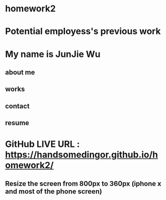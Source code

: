 # homework2
# Potential employess's previous work
# My name is JunJie Wu
## about me
## works
## contact
## resume

# GitHub LIVE URL : https://handsomedingor.github.io/homework2/

## Resize the screen from 800px to 360px (iphone x and most of the phone screen)

